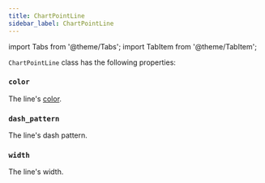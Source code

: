 ```yaml
---
title: ChartPointLine
sidebar_label: ChartPointLine
---
```

import Tabs from '@theme/Tabs';
import TabItem from '@theme/TabItem';

`ChartPointLine` class has the following properties:

### `color`

The line's [color](/docs/reference/colors).

### `dash_pattern`

The line's dash pattern.

### `width`

The line's width.